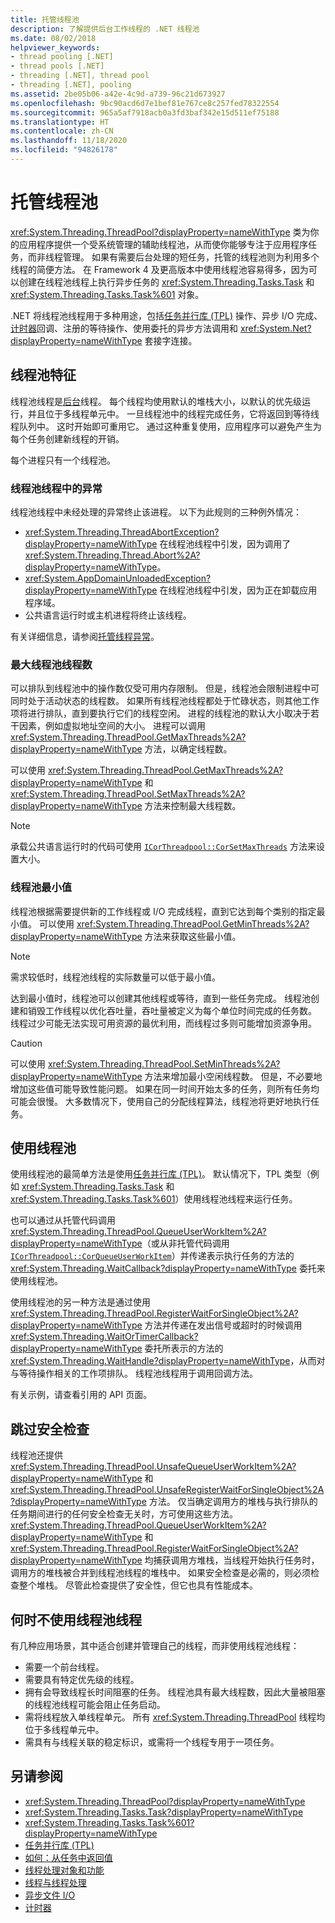 ```yaml
---
title: 托管线程池
description: 了解提供后台工作线程的 .NET 线程池
ms.date: 08/02/2018
helpviewer_keywords:
- thread pooling [.NET]
- thread pools [.NET]
- threading [.NET], thread pool
- threading [.NET], pooling
ms.assetid: 2be05b06-a42e-4c9d-a739-96c21d673927
ms.openlocfilehash: 9bc90acd6d7e1bef81e767ce8c257fed78322554
ms.sourcegitcommit: 965a5af7918acb0a3fd3baf342e15d511ef75188
ms.translationtype: HT
ms.contentlocale: zh-CN
ms.lasthandoff: 11/18/2020
ms.locfileid: "94826178"
---
```

# <a name="the-managed-thread-pool"></a>托管线程池

<xref:System.Threading.ThreadPool?displayProperty=nameWithType> 类为你的应用程序提供一个受系统管理的辅助线程池，从而使你能够专注于应用程序任务，而非线程管理。 如果有需要后台处理的短任务，托管的线程池则为利用多个线程的简便方法。 在 Framework 4 及更高版本中使用线程池容易得多，因为可以创建在线程池线程上执行异步任务的 <xref:System.Threading.Tasks.Task> 和 <xref:System.Threading.Tasks.Task%601> 对象。  
  
.NET 将线程池线程用于多种用途，包括[任务并行库 (TPL)](../parallel-programming/task-parallel-library-tpl.md) 操作、异步 I/O 完成、[计时器](timers.md)回调、注册的等待操作、使用委托的异步方法调用和 <xref:System.Net?displayProperty=nameWithType> 套接字连接。  

## <a name="thread-pool-characteristics"></a>线程池特征

线程池线程是[后台](foreground-and-background-threads.md)线程。 每个线程均使用默认的堆栈大小，以默认的优先级运行，并且位于多线程单元中。 一旦线程池中的线程完成任务，它将返回到等待线程队列中。 这时开始即可重用它。 通过这种重复使用，应用程序可以避免产生为每个任务创建新线程的开销。
  
每个进程只有一个线程池。  
  
### <a name="exceptions-in-thread-pool-threads"></a>线程池线程中的异常

线程池线程中未经处理的异常终止该进程。 以下为此规则的三种例外情况：  
  
- <xref:System.Threading.ThreadAbortException?displayProperty=nameWithType> 在线程池线程中引发，因为调用了 <xref:System.Threading.Thread.Abort%2A?displayProperty=nameWithType>。  
- <xref:System.AppDomainUnloadedException?displayProperty=nameWithType> 在线程池线程中引发，因为正在卸载应用程序域。  
- 公共语言运行时或主机进程将终止该线程。  
  
有关详细信息，请参阅[托管线程异常](exceptions-in-managed-threads.md)。  
  
### <a name="maximum-number-of-thread-pool-threads"></a>最大线程池线程数

可以排队到线程池中的操作数仅受可用内存限制。 但是，线程池会限制进程中可同时处于活动状态的线程数。 如果所有线程池线程都处于忙碌状态，则其他工作项将进行排队，直到要执行它们的线程空闲。 进程的线程池的默认大小取决于若干因素，例如虚拟地址空间的大小。 进程可以调用 <xref:System.Threading.ThreadPool.GetMaxThreads%2A?displayProperty=nameWithType> 方法，以确定线程数。  
  
可以使用 <xref:System.Threading.ThreadPool.GetMaxThreads%2A?displayProperty=nameWithType> 和 <xref:System.Threading.ThreadPool.SetMaxThreads%2A?displayProperty=nameWithType> 方法来控制最大线程数。  

> [!NOTE]
> 承载公共语言运行时的代码可使用 [`ICorThreadpool::CorSetMaxThreads`](../../framework/unmanaged-api/hosting/icorthreadpool-corsetmaxthreads-method.md) 方法来设置大小。  
  
### <a name="thread-pool-minimums"></a>线程池最小值

线程池根据需要提供新的工作线程或 I/O 完成线程，直到它达到每个类别的指定最小值。 可以使用 <xref:System.Threading.ThreadPool.GetMinThreads%2A?displayProperty=nameWithType> 方法来获取这些最小值。  
  
> [!NOTE]
> 需求较低时，线程池线程的实际数量可以低于最小值。  
  
达到最小值时，线程池可以创建其他线程或等待，直到一些任务完成。 线程池创建和销毁工作线程以优化吞吐量，吞吐量被定义为每个单位时间完成的任务数。 线程过少可能无法实现可用资源的最优利用，而线程过多则可能增加资源争用。  
  
> [!CAUTION]
> 可以使用 <xref:System.Threading.ThreadPool.SetMinThreads%2A?displayProperty=nameWithType> 方法来增加最小空闲线程数。 但是，不必要地增加这些值可能导致性能问题。 如果在同一时间开始太多的任务，则所有任务均可能会很慢。 大多数情况下，使用自己的分配线程算法，线程池将更好地执行任务。  

## <a name="using-the-thread-pool"></a>使用线程池

使用线程池的最简单方法是使用[任务并行库 (TPL)](../parallel-programming/task-parallel-library-tpl.md)。 默认情况下，TPL 类型（例如 <xref:System.Threading.Tasks.Task> 和 <xref:System.Threading.Tasks.Task%601>）使用线程池线程来运行任务。

也可以通过从托管代码调用 <xref:System.Threading.ThreadPool.QueueUserWorkItem%2A?displayProperty=nameWithType>（或从非托管代码调用 [`ICorThreadpool::CorQueueUserWorkItem`](../../framework/unmanaged-api/hosting/icorthreadpool-corqueueuserworkitem-method.md)）并传递表示执行任务的方法的 <xref:System.Threading.WaitCallback?displayProperty=nameWithType> 委托来使用线程池。

使用线程池的另一种方法是通过使用 <xref:System.Threading.ThreadPool.RegisterWaitForSingleObject%2A?displayProperty=nameWithType> 方法并传递在发出信号或超时的时候调用 <xref:System.Threading.WaitOrTimerCallback?displayProperty=nameWithType> 委托所表示的方法的 <xref:System.Threading.WaitHandle?displayProperty=nameWithType>，从而对与等待操作相关的工作项排队。 线程池线程用于调用回调方法。  

有关示例，请查看引用的 API 页面。
  
## <a name="skipping-security-checks"></a>跳过安全检查

线程池还提供 <xref:System.Threading.ThreadPool.UnsafeQueueUserWorkItem%2A?displayProperty=nameWithType> 和 <xref:System.Threading.ThreadPool.UnsafeRegisterWaitForSingleObject%2A?displayProperty=nameWithType> 方法。 仅当确定调用方的堆栈与执行排队的任务期间进行的任何安全检查无关时，方可使用这些方法。 <xref:System.Threading.ThreadPool.QueueUserWorkItem%2A?displayProperty=nameWithType> 和 <xref:System.Threading.ThreadPool.RegisterWaitForSingleObject%2A?displayProperty=nameWithType> 均捕获调用方堆栈，当线程开始执行任务时，调用方的堆栈被合并到线程池线程的堆栈中。 如果安全检查是必需的，则必须检查整个堆栈。 尽管此检查提供了安全性，但它也具有性能成本。  

## <a name="when-not-to-use-thread-pool-threads"></a>何时不使用线程池线程

有几种应用场景，其中适合创建并管理自己的线程，而非使用线程池线程：  
  
- 需要一个前台线程。  
- 需要具有特定优先级的线程。  
- 拥有会导致线程长时间阻塞的任务。 线程池具有最大线程数，因此大量被阻塞的线程池线程可能会阻止任务启动。  
- 需将线程放入单线程单元。 所有 <xref:System.Threading.ThreadPool> 线程均位于多线程单元中。  
- 需具有与线程关联的稳定标识，或需将一个线程专用于一项任务。  
  
## <a name="see-also"></a>另请参阅

- <xref:System.Threading.ThreadPool?displayProperty=nameWithType>
- <xref:System.Threading.Tasks.Task?displayProperty=nameWithType>
- <xref:System.Threading.Tasks.Task%601?displayProperty=nameWithType>
- [任务并行库 (TPL)](../parallel-programming/task-parallel-library-tpl.md)
- [如何：从任务中返回值](../parallel-programming/how-to-return-a-value-from-a-task.md)
- [线程处理对象和功能](threading-objects-and-features.md)
- [线程与线程处理](threads-and-threading.md)
- [异步文件 I/O](../io/asynchronous-file-i-o.md)
- [计时器](timers.md)
